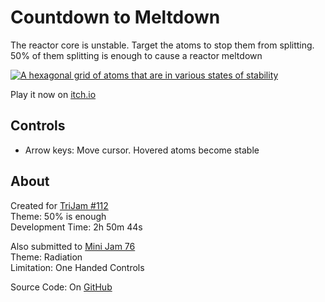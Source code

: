 # Countdown to Meltdown
The reactor core is unstable. Target the atoms to stop them from splitting. 
50% of them splitting is enough to cause a reactor meltdown

[![A hexagonal grid of atoms that are in various states of stability](screenshots/cover.png)](https://caterpillargames.itch.io/countdown-to-meltdown)

Play it now on [itch.io](https://caterpillargames.itch.io/countdown-to-meltdown)

## Controls
* Arrow keys: Move cursor. Hovered atoms become stable




## About
<!--BEGIN TRIJAM-->
Created for [TriJam #112](https://itch.io/jam/trijam-112/entries)  
Theme: 50% is enough  
Development Time: 2h 50m 44s  
<!--END TRIJAM-->

Also submitted to [Mini Jam 76](https://itch.io/jam/mini-jam-76-radiation)  
Theme: Radiation  
Limitation: One Handed Controls

Source Code: On [GitHub](https://github.com/CaterpillarGames/pico8-games/tree/master/carts/countdown-to-meltdown)


